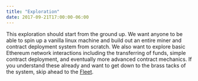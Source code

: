 ```yaml
---
title: "Exploration"
date: 2017-09-21T17:00:00-06:00
---
```


This exploration should start from the ground up. We want anyone to be able to spin up a vanilla linux machine and build out an entire miner and contract deployment system from scratch. We also want to explore basic Ethereum network interactions including the transferring of funds, simple contract deployment, and eventually more advanced contract mechanics. If you understand these already and want to get down to the brass tacks of the system, skip ahead to the [Fleet](/fleet/).
